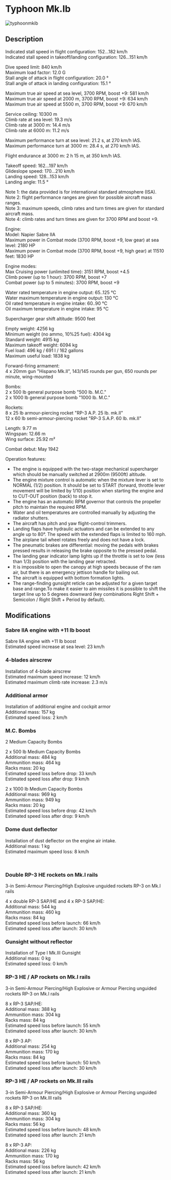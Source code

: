 # Typhoon Mk.Ib  
  
![typhoonmkib](../images/typhoonmkib.png)  
  
## Description  
  
Indicated stall speed in flight configuration: 152...182 km/h  
Indicated stall speed in takeoff/landing configuration: 126...151 km/h  
  
Dive speed limit: 840 km/h  
Maximum load factor: 12.0 G  
Stall angle of attack in flight configuration: 20.0 °  
Stall angle of attack in landing configuration: 15.1 °  
  
Maximum true air speed at sea level, 3700 RPM, boost +9: 581 km/h  
Maximum true air speed at 2000 m, 3700 RPM, boost +9: 634 km/h  
Maximum true air speed at 5500 m, 3700 RPM, boost +9: 670 km/h  
  
Service ceiling: 10300 m  
Climb rate at sea level: 19.3 m/s  
Climb rate at 3000 m: 14.4 m/s  
Climb rate at 6000 m: 11.2 m/s  
  
Maximum performance turn at sea level: 21.2 s, at 270 km/h IAS.  
Maximum performance turn at 3000 m: 28.4 s, at 270 km/h IAS.  
  
Flight endurance at 3000 m: 2 h 15 m, at 350 km/h IAS.  
  
Takeoff speed: 162...197 km/h  
Glideslope speed: 170...210 km/h  
Landing speed: 128...153 km/h  
Landing angle: 11.5 °  
  
Note 1: the data provided is for international standard atmosphere (ISA).  
Note 2: flight performance ranges are given for possible aircraft mass ranges.  
Note 3: maximum speeds, climb rates and turn times are given for standard aircraft mass.  
Note 4: climb rates and turn times are given for 3700 RPM and boost +9.  
  
Engine:  
Model: Napier Sabre IIA  
Maximum power in Combat mode (3700 RPM, boost +9, low gear) at sea level: 2180 HP  
Maximum power in Combat mode (3700 RPM, boost +9, high gear) at 11510 feet: 1830 HP  
  
Engine modes:  
Max Cruising power (unlimited time): 3151 RPM, boost +4.5  
Climb power (up to 1 hour): 3700 RPM, boost +7  
Combat power (up to 5 minutes): 3700 RPM, boost +9  
  
Water rated temperature in engine output: 65..125 °C  
Water maximum temperature in engine output: 130 °C  
Oil rated temperature in engine intake: 60..90 °C  
Oil maximum temperature in engine intake: 95 °C  
  
Supercharger gear shift altitude: 9500 feet  
  
Empty weight: 4256 kg  
Minimum weight (no ammo, 10%25 fuel): 4304 kg  
Standard weight: 4915 kg  
Maximum takeoff weight: 6094 kg  
Fuel load: 496 kg / 691 l / 162 gallons  
Maximum useful load: 1838 kg  
  
Forward-firing armament:  
4 x 20mm gun "Hispano Mk.II", 143/145 rounds per gun, 650 rounds per minute, wing-mounted  
  
Bombs:  
2 x 500 lb general purpose bomb "500 lb. M.C."  
2 x 1000 lb general purpose bomb "1000 lb. M.C."  
  
Rockets:  
8 x 25 lb armour-piercing rocket "RP-3 A.P. 25 lb. mk.II"  
12 x 60 lb semi-armour-piercing rocket "RP-3 S.A.P. 60 lb. mk.II"  
  
Length: 9.77 m  
Wingspan: 12.66 m  
Wing surface: 25.92 m²  
  
Combat debut: May 1942  
  
Operation features:  
- The engine is equipped with the two-stage mechanical supercharger which should be manually switched at 2900m (9500ft) altitude.  
- The engine mixture control is automatic when the mixture lever is set to NORMAL (1/2) position. It should be set to START (forward, throttle lever movement will be limited by 1/10) position when starting the engine and to CUT-OUT position (back) to stop it.  
- The engine has an automatic RPM governor that controls the propeller pitch to maintain the required RPM.   
- Water and oil temperatures are controlled manually by adjusting the radiator shutters.  
- The aircraft has pitch and yaw flight-control trimmers.  
- Landing flaps have hydraulic actuators and can be extended to any angle up to 80°. The speed with the extended flaps is limited to 160 mph.  
- The airplane tail wheel rotates freely and does not have a lock.  
- The pneumatic brakes are differential: moving the pedals with brakes pressed results in releasing the brake opposite to the pressed pedal.  
- The landing gear indicator lamp lights up if the throttle is set to low (less than 1/3) position with the landing gear retracted.  
- It is impossible to open the canopy at high speeds because of the ram air, but there is an emergency jettison handle for bailing out.  
- The aircraft is equipped with bottom formation lights.  
- The range-finding gunsight reticle can be adjusted for a given target base and range.To make it easier to aim missiles it is possible to shift the target line up to 5 degrees downward (key combinations Right Shift + Semicolon / Right Shift + Period by default).  
  
  
## Modifications  
  
  
### Sabre IIA engine with +11 lb boost  
  
Sabre IIA engine with +11 lb boost  
Estimated speed increase at sea level: 23 km/h  
  
### 4-blades airscrew  
  
Installation of 4-blade airscrew  
Estimated maximum speed increase: 12 km/h  
Estimated maximum climb rate increase: 2.3 m/s  
  
### Additional armor  
  
Installation of additional engine and cockpit armor  
Additional mass: 157 kg  
Estimated speed loss: 2 km/h  
  
### M.C. Bombs  
  
2 Medium Capacity Bombs  
  
2 x 500 lb Medium Capacity Bombs  
Additional mass: 484 kg  
Ammunition mass: 464 kg  
Racks mass: 20 kg  
Estimated speed loss before drop: 33 km/h  
Estimated speed loss after drop: 9 km/h  
  
2 x 1000 lb Medium Capacity Bombs  
Additional mass: 969 kg  
Ammunition mass: 949 kg  
Racks mass: 20 kg  
Estimated speed loss before drop: 42 km/h  
Estimated speed loss after drop: 9 km/h  
  
### Dome dust deflector  
  
Installation of dust deflector on the engine air intake.  
Additional mass: 1 kg  
Estimated maximum speed loss: 8 km/h  
  
  ﻿
  
### Double RP-3 HE rockets on Mk.I rails  
  
 3-in Semi-Armour Piercing/High Explosive unguided rockets RP-3 on Mk.I rails  
  
4 x double RP-3 SAP/HE and 4 x RP-3 SAP/HE:  
Additional mass: 544 kg  
Ammunition mass: 460 kg  
Racks mass: 84 kg  
Estimated speed loss before launch: 66 km/h  
Estimated speed loss after launch: 30 km/h  
  
  
### Gunsight without reflector  
  
Installation of Type I Mk.III Gunsight  
Additional mass: 0 kg  
Estimated speed loss: 0 km/h  ﻿
  
### RP-3 HE / AP rockets on Mk.I rails  
  
 3-in Semi-Armour Piercing/High Explosive or Armour Piercing unguided rockets RP-3 on Mk.I rails  
  
8 x RP-3 SAP/HE:  
Additional mass: 388 kg  
Ammunition mass: 304 kg  
Racks mass: 84 kg  
Estimated speed loss before launch: 55 km/h  
Estimated speed loss after launch: 30 km/h  
  
8 x RP-3 AP:  
Additional mass: 254 kg  
Ammunition mass: 170 kg  
Racks mass: 84 kg  
Estimated speed loss before launch: 50 km/h  
Estimated speed loss after launch: 30 km/h  ﻿
  
### RP-3 HE / AP rockets on Mk.III rails  
  
3-in Semi-Armour Piercing/High Explosive or Armour Piercing unguided rockets RP-3 on Mk.III rails  
  
8 x RP-3 SAP/HE:  
Additional mass: 360 kg  
Ammunition mass: 304 kg  
Racks mass: 56 kg  
Estimated speed loss before launch: 48 km/h  
Estimated speed loss after launch: 21 km/h  
  
8 x RP-3 AP:  
Additional mass: 226 kg  
Ammunition mass: 170 kg  
Racks mass: 56 kg  
Estimated speed loss before launch: 42 km/h  
Estimated speed loss after launch: 21 km/h  